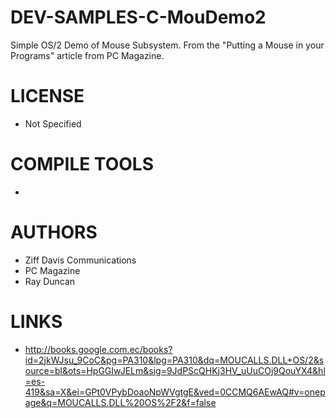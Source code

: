 DEV-SAMPLES-C-MouDemo2
======================

Simple OS/2 Demo of Mouse Subsystem. From the "Putting a Mouse in your Programs" article from PC Magazine. 

LICENSE
===============
* Not Specified

COMPILE TOOLS
===============
* 
 
AUTHORS
===============
* Ziff Davis Communications
* PC Magazine 
* Ray Duncan

LINKS
===============
* http://books.google.com.ec/books?id=2jkWJsu_9CoC&pg=PA310&lpg=PA310&dq=MOUCALLS.DLL+OS/2&source=bl&ots=HpGGIwJELm&sig=9JdPScQHKj3HV_uUuCOj9QouYX4&hl=es-419&sa=X&ei=GPt0VPybDoaoNpWVgtgE&ved=0CCMQ6AEwAQ#v=onepage&q=MOUCALLS.DLL%20OS%2F2&f=false

